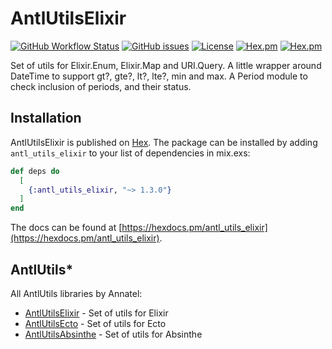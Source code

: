# AntlUtilsElixir

[![GitHub Workflow Status](https://img.shields.io/github/workflow/status/annatel/antl_utils_elixir/CI?cacheSeconds=3600&style=flat-square)](https://github.com/annatel/antl_utils_elixir/actions) [![GitHub issues](https://img.shields.io/github/issues-raw/annatel/antl_utils_elixir?style=flat-square&cacheSeconds=3600)](https://github.com/annatel/antl_utils_elixir/issues) [![License](https://img.shields.io/badge/license-MIT-brightgreen.svg?cacheSeconds=3600?style=flat-square)](http://opensource.org/licenses/MIT) [![Hex.pm](https://img.shields.io/hexpm/v/antl_utils_elixir?style=flat-square)](https://hex.pm/packages/antl_utils_elixir) [![Hex.pm](https://img.shields.io/hexpm/dt/antl_utils_elixir?style=flat-square)](https://hex.pm/packages/antl_utils_elixir)

Set of utils for Elixir.Enum, Elixir.Map and URI.Query.
A little wrapper around DateTime to support gt?, gte?, lt?, lte?, min and max.
A Period module to check inclusion of periods, and their status.

## Installation

AntlUtilsElixir is published on [Hex](https://hex.pm/packages/antl_utils_elixir).
The package can be installed by adding `antl_utils_elixir` to your list of dependencies in mix.exs:

```elixir
def deps do
  [
    {:antl_utils_elixir, "~> 1.3.0"}
  ]
end
```

The docs can be found at [https://hexdocs.pm/antl_utils_elixir](https://hexdocs.pm/antl_utils_elixir).

## AntlUtils*

All AntlUtils libraries by Annatel:

* [AntlUtilsElixir](https://github.com/annatel/antl_utils_elixir) - Set of utils for Elixir
* [AntlUtilsEcto](https://github.com/annatel/antl_utils_ecto) - Set of utils for Ecto
* [AntlUtilsAbsinthe](https://github.com/annatel/antl_utils_absinthe) - Set of utils for Absinthe
